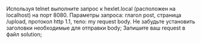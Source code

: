 Используя telnet выполните запрос к hexlet.local (расположен на localhost) на порт 8080. Параметры запроса: глагол post, страница /upload, протокол http 1.1, тело: my request body. Не забудьте установить заголовки необходимые для отправки body;
Запишите ваш request в файл solution;